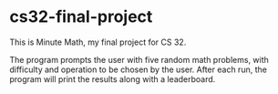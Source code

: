# cs32-final-project

This is Minute Math, my final project for CS 32.

The program prompts the user with five random math problems, with difficulty and operation to be chosen by the user. After each run, the program will print the results along with a leaderboard.

